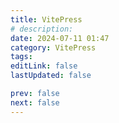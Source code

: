 ```yaml
---
title: VitePress
# description:
date: 2024-07-11 01:47
category: VitePress
tags:
editLink: false
lastUpdated: false

prev: false
next: false
---
```


<RouteCatalog :category="$frontmatter.category" />
